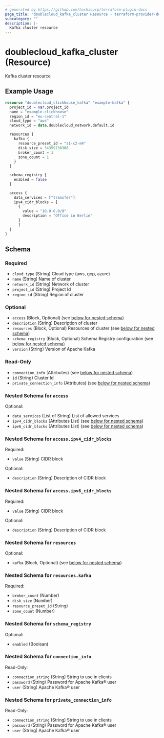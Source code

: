 ```yaml
---
# generated by https://github.com/hashicorp/terraform-plugin-docs
page_title: "doublecloud_kafka_cluster Resource - terraform-provider-doublecloud"
subcategory: ""
description: |-
  Kafka cluster resource
---
```


# doublecloud_kafka_cluster (Resource)

Kafka cluster resource

## Example Usage

```terraform
resource "doublecloud_clickhouse_kafka" "example-kafka" {
  project_id = var.project_id
  name = "example-clickhouse"
  region_id = "eu-central-1"
  cloud_type = "aws"
  network_id = data.doublecloud_network.default.id

  resources {
    kafka {
      resource_preset_id = "s1-c2-m4"
      disk_size = 34359738368
      broker_count = 1
      zone_count = 1
    }
  }

  schema_registry {
    enabled = false
  }

  access {
    data_services = ["transfer"]
    ipv4_cidr_blocks = [
      {
        value = "10.0.0.0/8"
        description = "Office in Berlin"
      }
	  ]
  }
}
```

<!-- schema generated by tfplugindocs -->
## Schema

### Required

- `cloud_type` (String) Cloud type (aws, gcp, azure)
- `name` (String) Name of cluster
- `network_id` (String) Network of cluster
- `project_id` (String) Project Id
- `region_id` (String) Region of cluster

### Optional

- `access` (Block, Optional) (see [below for nested schema](#nestedblock--access))
- `description` (String) Description of cluster
- `resources` (Block, Optional) Resources of cluster (see [below for nested schema](#nestedblock--resources))
- `schema_registry` (Block, Optional) Schema Registry configuration (see [below for nested schema](#nestedblock--schema_registry))
- `version` (String) Version of Apache Kafka

### Read-Only

- `connection_info` (Attributes) (see [below for nested schema](#nestedatt--connection_info))
- `id` (String) Cluster Id
- `private_connection_info` (Attributes) (see [below for nested schema](#nestedatt--private_connection_info))

<a id="nestedblock--access"></a>
### Nested Schema for `access`

Optional:

- `data_services` (List of String) List of allowed services
- `ipv4_cidr_blocks` (Attributes List) (see [below for nested schema](#nestedatt--access--ipv4_cidr_blocks))
- `ipv6_cidr_blocks` (Attributes List) (see [below for nested schema](#nestedatt--access--ipv6_cidr_blocks))

<a id="nestedatt--access--ipv4_cidr_blocks"></a>
### Nested Schema for `access.ipv4_cidr_blocks`

Required:

- `value` (String) CIDR block

Optional:

- `description` (String) Description of CIDR block


<a id="nestedatt--access--ipv6_cidr_blocks"></a>
### Nested Schema for `access.ipv6_cidr_blocks`

Required:

- `value` (String) CIDR block

Optional:

- `description` (String) Description of CIDR block



<a id="nestedblock--resources"></a>
### Nested Schema for `resources`

Optional:

- `kafka` (Block, Optional) (see [below for nested schema](#nestedblock--resources--kafka))

<a id="nestedblock--resources--kafka"></a>
### Nested Schema for `resources.kafka`

Required:

- `broker_count` (Number)
- `disk_size` (Number)
- `resource_preset_id` (String)
- `zone_count` (Number)



<a id="nestedblock--schema_registry"></a>
### Nested Schema for `schema_registry`

Optional:

- `enabled` (Boolean)


<a id="nestedatt--connection_info"></a>
### Nested Schema for `connection_info`

Read-Only:

- `connection_string` (String) String to use in clients
- `password` (String) Password for Apache Kafka® user
- `user` (String) Apache Kafka® user


<a id="nestedatt--private_connection_info"></a>
### Nested Schema for `private_connection_info`

Read-Only:

- `connection_string` (String) String to use in clients
- `password` (String) Password for Apache Kafka® user
- `user` (String) Apache Kafka® user


